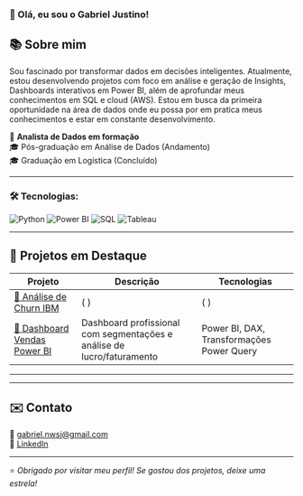 ### 👋 Olá, eu sou o Gabriel Justino!

## 📚 Sobre mim

Sou fascinado por transformar dados em decisões inteligentes. Atualmente, estou desenvolvendo projetos com foco em análise e geração de Insights, Dashboards interativos em Power BI, além de aprofundar meus conhecimentos em SQL e cloud (AWS). Estou em busca da primeira oportunidade na área de dados onde eu possa por em pratica meus conhecimentos e estar em constante desenvolvimento.

🎯 **Analista de Dados em formação**  
🎓 Pós-graduação em Análise de Dados (Andamento)   
🎓 Graduação em Logística (Concluído)  

---

### 🛠️ Tecnologias:
![Python](https://img.shields.io/badge/Python-3776AB?style=flat&logo=python&logoColor=white)
![Power BI](https://img.shields.io/badge/Power%20BI-F2C811?style=flat&logo=powerbi&logoColor=black)
![SQL](https://img.shields.io/badge/SQL-025E8C?style=flat&logo=mysql&logoColor=white)
![Tableau](https://img.shields.io/badge/Tableau-E97627?style=flat&logo=tableau&logoColor=white)


---

## 💼 Projetos em Destaque

| Projeto | Descrição | Tecnologias |
|--------|-----------|-------------|
| [🔗 Análise de Churn IBM](https://www.kaggle.com/code/gabrielnsj/project-ibm-data-analysis) | ( ) | ( ) |
| [🔗 Dashboard Vendas Power BI](https://app.powerbi.com/view?r=eyJrIjoiMWE4NWQzZjAtMWQ1My00MzY5LWEyZTMtMTAxN2I1ZDcyMmZlIiwidCI6Ijc5YzcwOGI2LWRkODMtNDgwYS04ZDNkLTI5YTYyZTg3N2IyMSJ9) | Dashboard profissional com segmentações e análise de lucro/faturamento | Power BI, DAX, Transformações Power Query |

---


---

## ✉️ Contato
📧 [gabriel.nwsj@gmail.com](mailto:gustavojustino@gmail.com)  
🔮 [LinkedIn](https://www.linkedin.com/in/gabriel-justino-23904b20b/)

---

⭐ _Obrigado por visitar meu perfil! Se gostou dos projetos, deixe uma estrela!_

